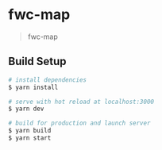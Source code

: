 # fwc-map

> fwc-map

## Build Setup

``` bash
# install dependencies
$ yarn install

# serve with hot reload at localhost:3000
$ yarn dev

# build for production and launch server
$ yarn build
$ yarn start
```
